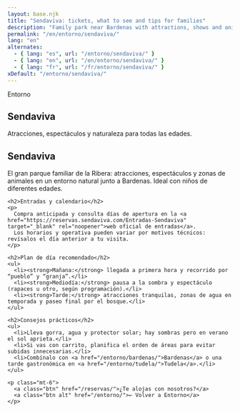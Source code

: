 ```yaml
---
layout: base.njk
title: "Sendaviva: tickets, what to see and tips for families"
description: "Family park near Bardenas with attractions, shows and animals. Where to buy tickets, day plan and practical recommendations."
permalink: "/en/entorno/sendaviva/"
lang: "en"
alternates:
  - { lang: "es", url: "/entorno/sendaviva/" }
  - { lang: "en", url: "/en/entorno/sendaviva/" }
  - { lang: "fr", url: "/fr/entorno/sendaviva/" }
xDefault: "/entorno/sendaviva/"
---
```

<section class="page-hero full-bleed tierra sm"
         style="background-image:url('/images/sendaviva-hero.jpg')"
         aria-label="Sendaviva: parque familiar junto a Bardenas">
  <div class="overlay" aria-hidden="true"></div>
  <div class="inner container">
    <p class="kicker">Entorno</p>
    <h1>Sendaviva</h1>
    <p class="page-lead">Atracciones, espectáculos y naturaleza para todas las edades.</p>
  </div>
</section>

<section class="container prose">
  <div class="card">
    <h1>Sendaviva</h1>
    <p>
      El gran parque familiar de la Ribera: atracciones, espectáculos y zonas de animales en un entorno natural junto a Bardenas.
      Ideal con niños de diferentes edades.
    </p>

    <h2>Entradas y calendario</h2>
    <p>
      Compra anticipada y consulta días de apertura en la <a href="https://reservas.sendaviva.com/Entradas-Sendaviva" target="_blank" rel="noopener">web oficial de entradas</a>.
      Los horarios y operativa pueden variar por motivos técnicos: revísalos el día anterior a tu visita.
    </p>

    <h2>Plan de día recomendado</h2>
    <ul>
      <li><strong>Mañana:</strong> llegada a primera hora y recorrido por “pueblo” y “granja”.</li>
      <li><strong>Mediodía:</strong> pausa a la sombra y espectáculo (rapaces u otro, según programación).</li>
      <li><strong>Tarde:</strong> atracciones tranquilas, zonas de agua en temporada y paseo final por el bosque.</li>
    </ul>

    <h2>Consejos prácticos</h2>
    <ul>
      <li>Lleva gorra, agua y protector solar; hay sombras pero en verano el sol aprieta.</li>
      <li>Si vas con carrito, planifica el orden de áreas para evitar subidas innecesarias.</li>
      <li>Combínalo con <a href="/entorno/bardenas/">Bardenas</a> o una tarde gastronómica en <a href="/entorno/tudela/">Tudela</a>.</li>
    </ul>

    <p class="mt-6">
      <a class="btn" href="/reservas/">¿Te alojas con nosotros?</a>
      <a class="btn alt" href="/entorno/">← Volver a Entorno</a>
    </p>
  </div>
</section>

